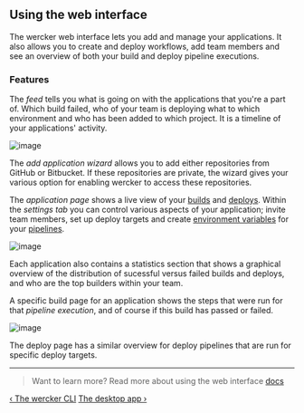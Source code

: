 ## Using the web interface

The wercker web interface lets you add and manage your applications.
It also allows you to create and deploy workflows, add team members and see
an overview of both your build and deploy pipeline executions.

### Features

The *feed* tells you what is going on with the applications that you're a
part of. Which build failed, who of your team is deploying what to which
environment and who has been added to which project. It is a timeline of
your applications' activity.


![image](/images/feed-add-app.png)

The *add application wizard* allows you to add either repositories from
GitHub or Bitbucket. If these repositories are private, the wizard gives
your various option for enabling wercker to access these repositories.

The *application page* shows a live view of your
[builds](/learn/build/introduction.html) and
[deploys](/learn/deploy/introduction.html). Within the *settings tab* you can
control various aspects of your application; invite team members, set up deploy
targets and create
[environment variables](/learn/wercker-yml/environment-variables.html)
for your [pipelines](/learn/pipelines/introduction.html).

![image](/images/app-stats.png)

Each application also contains a statistics section that shows a
graphical overview of the distribution of sucessful versus failed builds
and deploys, and who are the top builders within your team.

A specific build page for an application shows the steps that were
run for that *pipeline execution*, and of course if this build has passed or
failed.

![image](/images/build-deploy.png)

The deploy page has a similar overview for deploy pipelines that are
run for specific deploy targets.

- - -
> Want to learn more? Read more about using the web interface
> [docs](/docs/web-interface/index.html)

[&lsaquo; The wercker CLI](/learn/basics/the-wercker-cli.html "nav previous basics")
[The desktop app &rsaquo;](/learn/basics/the-desktop-app.html "nav next basics")
